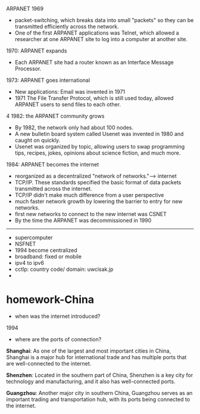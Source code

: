 ARPANET 1969

- packet-switching, which breaks data into small "packets" so they can be transmitted efficiently across the network. 
- One of the first ARPANET applications was Telnet, which allowed a researcher at one ARPANET site to log into a computer at another site.

1970: ARPANET expands
- Each ARPANET site had a router known as an Interface Message Processor.

1973: ARPANET goes international
- New applications: Email was invented in 1971
- 1971 The File Transfer Protocol, which is still used today, allowed ARPANET users to send files to each other.

4 1982: the ARPANET community grows
- By 1982, the network only had about 100 nodes.
- A new bulletin board system called Usenet was invented in 1980 and caught on quickly.
- Usenet was organized by topic, allowing users to swap programming tips, recipes, jokes, opinions about science fiction, and much more.

1984: ARPANET becomes the internet
- reorganized as a decentralized "network of networks."--> internet
- TCP/IP. These standards specified the basic format of data packets transmitted across the internet.
- TCP/IP didn't make much difference from a user perspective
- much faster network growth by lowering the barrier to entry for new networks.
- first new networks to connect to the new internet was CSNET
- By the time the ARPANET was decommissioned in 1990
----------------------------
- supercomputer
- NSFNET
- 1994 become centralized
- broadband: fixed or mobile
- ipv4 to ipv6
- cctlp: country code/ domain: uwcisak.jp
- 

# homework-China
- when was the internet introduced?

1994
- where are the ports of connection?

**Shanghai**: As one of the largest and most important cities in China, Shanghai is a major hub for international trade and has multiple ports that are well-connected to the internet.

**Shenzhen**: Located in the southern part of China, Shenzhen is a key city for technology and manufacturing, and it also has well-connected ports.

**Guangzhou**: Another major city in southern China, Guangzhou serves as an important trading and transportation hub, with its ports being connected to the internet.
